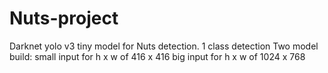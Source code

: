 # Nuts-project
Darknet yolo v3 tiny model for Nuts detection.
1 class detection
Two model build:
small input for h x w of 416 x 416
big input for h x w of 1024 x 768
